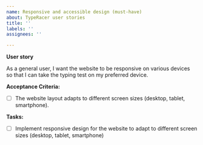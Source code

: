 ```yaml
---
name: Responsive and accessible design (must-have)
about: TypeRacer user stories
title: ''
labels: ''
assignees: ''

---
```


**User story**

As a general user, I want the website to be responsive on various devices so that I can take the typing test on my preferred device.

**Acceptance Criteria:**

- [ ] The website layout adapts to different screen sizes (desktop, tablet, smartphone).

**Tasks:**

- [ ] Implement responsive design for the website to adapt to different screen sizes (desktop, tablet, smartphone)
